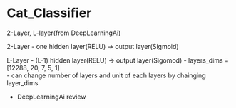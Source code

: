 # Cat_Classifier
2-Layer, L-layer(from DeepLearningAi)


2-Layer - one hidden layer(RELU) -> output layer(Sigmoid)

L-Layer - (L-1) hidden layer(RELU) -> output layer(Sigomod)
        - layers_dims = [12288, 20, 7, 5, 1]        
        - can change number of layers and unit of each layers by chainging layer_dims

* DeepLearningAi review
